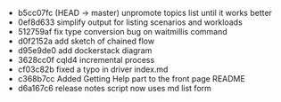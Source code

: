 - b5cc07fc (HEAD -> master) unpromote topics list until it works better
- 0ef8d633 simplify output for listing scenarios and workloads
- 512759af fix type conversion bug on waitmillis command
- d0f2152a add sketch of chained flow
- d95e9de0 add dockerstack diagram
- 3628cc0f cqld4 incremental process
- cf03c82b fixed a typo in driver index.md
- c368b7cc Added Getting Help part to the front page README
- d6a167c6 release notes script now uses md list form
